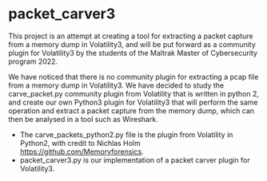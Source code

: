 # packet_carver3

This project is an attempt at creating a tool for extracting a packet capture from a memory dump in Volatility3, and will be put forward as a community plugin for       Volatility3 by the students of the Maltrak Master of Cybersecurity program 2022.

We have noticed that there is no community plugin for extracting a pcap file from a memory dump in Volatility3. We have decided to study the carve_packet.py community plugin from Volatility that is written in python 2, and create our own Python3 plugin for Volatility3 that will perform the same operation and extract a packet capture from the memory dump, which can then be analysed in a tool such as Wireshark.

* The carve_packets_python2.py file is the plugin from Volatility in Python2, with credit to Nichlas Holm https://github.com/Memoryforensics.
* packet_carver3.py is our implementation of a packet carver plugin for Volatility3.

